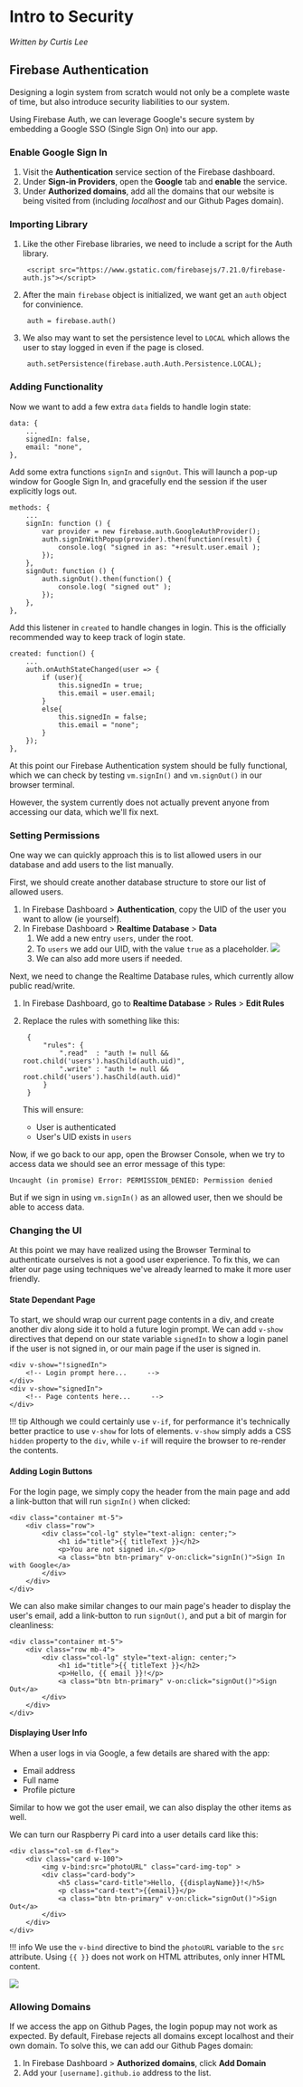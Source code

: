 # Intro to Security
_Written by Curtis Lee_

## Firebase Authentication

Designing a login system from scratch would not only be a complete waste of time, but also introduce security liabilities to our system. 

Using Firebase Auth, we can leverage Google's secure system by embedding a Google SSO (Single Sign On) into our app.

### Enable Google Sign In

1. Visit the **Authentication** service section of the Firebase dashboard.
2. Under **Sign-in Providers**, open the **Google** tab and **enable** the service.
3. Under **Authorized domains**, add all the domains that our website is being visited from (including _localhost_ and our Github Pages domain).

### Importing Library

1. Like the other Firebase libraries, we need to include a script for the Auth library.

        <script src="https://www.gstatic.com/firebasejs/7.21.0/firebase-auth.js"></script>

2. After the main `firebase` object is initialized, we want get an `auth` object for convinience.

        auth = firebase.auth()

3. We also may want to set the persistence level to `LOCAL` which allows the user to stay logged in even if the page is closed.

        auth.setPersistence(firebase.auth.Auth.Persistence.LOCAL);

### Adding Functionality

Now we want to add a few extra `data` fields to handle login state:

    data: {
        ...
        signedIn: false,
        email: "none",
    },

Add some extra functions `signIn` and `signOut`. This will launch a pop-up window for Google Sign In, and gracefully end the session if the user explicitly logs out.

    methods: {
        ...
        signIn: function () {
            var provider = new firebase.auth.GoogleAuthProvider();
            auth.signInWithPopup(provider).then(function(result) {
                console.log( "signed in as: "+result.user.email );
            });
        },
        signOut: function () {
            auth.signOut().then(function() {
                console.log( "signed out" );
            });
        },
    },

Add this listener in `created` to handle changes in login. This is the officially recommended way to keep track of login state.

    created: function() {
        ...
        auth.onAuthStateChanged(user => {
            if (user){
                this.signedIn = true;
                this.email = user.email;
            }
            else{
                this.signedIn = false;
                this.email = "none";
            }
        });
    },

At this point our Firebase Authentication system should be fully functional, which we can check by testing `vm.signIn()` and `vm.signOut()` in our browser terminal.

However, the system currently does not actually prevent anyone from accessing our data, which we'll fix next.

### Setting Permissions

One way we can quickly approach this is to list allowed users in our database and add users to the list manually.

First, we should create another database structure to store our list of allowed users.

1. In Firebase Dashboard > **Authentication**, copy the UID of the user you want to allow (ie yourself).
2. In Firebase Dashboard > **Realtime Database** > **Data**
    1. We add a new entry `users`, under the root.
    2. To `users` we add our UID, with the value `true` as a placeholder.
        ![](img/add-users-db.png)
    3. We can also add more users if needed.

Next, we need to change the Realtime Database rules, which currently allow public read/write.

1. In Firebase Dashboard, go to **Realtime Database** > **Rules** > **Edit Rules**
2. Replace the rules with something like this:

        {
            "rules": {
                ".read"  : "auth != null && root.child('users').hasChild(auth.uid)",
                ".write" : "auth != null && root.child('users').hasChild(auth.uid)"
            }
        }
    
    This will ensure:

    * User is authenticated
    * User's UID exists in `users`

Now, if we go back to our app, open the Browser Console, when we try to access data we should see an error message of this type:

    Uncaught (in promise) Error: PERMISSION_DENIED: Permission denied

But if we sign in using `vm.signIn()` as an allowed user, then we should be able to access data.

### Changing the UI

At this point we may have realized using the Browser Terminal to authenticate ourselves is not a good user experience. To fix this, we can alter our page using techniques we've already learned to make it more user friendly.

#### State Dependant Page

To start, we should wrap our current page contents in a div, and create another div along side it to hold a future login prompt. We can add `v-show` directives that depend on our state variable `signedIn` to show a login panel if the user is not signed in, or our main page if the user is signed in.

    <div v-show="!signedIn">
        <!-- Login prompt here...     -->
    </div>
    <div v-show="signedIn">
        <!-- Page contents here...     -->
    </div>

!!! tip
    Although we could certainly use `v-if`, for performance it's technically better practice to use `v-show` for lots of elements. `v-show` simply adds a CSS `hidden` property to the `div`, while `v-if` will require the browser to re-render the contents.

#### Adding Login Buttons

For the login page, we simply copy the header from the main page and add a link-button that will run `signIn()` when clicked:

    <div class="container mt-5"> 
        <div class="row">
            <div class="col-lg" style="text-align: center;">
                <h1 id="title">{{ titleText }}</h2>
                <p>You are not signed in.</p>
                <a class="btn btn-primary" v-on:click="signIn()">Sign In with Google</a>
            </div>
        </div>
    </div>

We can also make similar changes to our main page's header to display the user's email, add a link-button to run `signOut()`, and put a bit of margin for cleanliness:

    <div class="container mt-5"> 
        <div class="row mb-4">
            <div class="col-lg" style="text-align: center;">
                <h1 id="title">{{ titleText }}</h2>
                <p>Hello, {{ email }}!</p>
                <a class="btn btn-primary" v-on:click="signOut()">Sign Out</a>
            </div>
        </div>
    </div>

#### Displaying User Info

When a user logs in via Google, a few details are shared with the app:

* Email address
* Full name
* Profile picture

Similar to how we got the user email, we can also display the other items as well.

We can turn our Raspberry Pi card into a user details card like this:

    <div class="col-sm d-flex">
        <div class="card w-100">
            <img v-bind:src="photoURL" class="card-img-top" >
            <div class="card-body">
                <h5 class="card-title">Hello, {{displayName}}!</h5>
                <p class="card-text">{{email}}</p>
                <a class="btn btn-primary" v-on:click="signOut()">Sign Out</a>
            </div>
        </div>
    </div>

!!! info
    We use the `v-bind` directive to bind the `photoURL` variable to the `src` attribute. Using `{{ }}` does not work on HTML attributes, only inner HTML content.

![](img/user-card.png)

### Allowing Domains

If we access the app on Github Pages, the login popup may not work as expected. By default, Firebase rejects all domains except localhost and their own domain. To solve this, we can add our Github Pages domain:

1. In Firebase Dashboard > **Authorized domains**, click **Add Domain**
2. Add your `[username].github.io` address to the list.